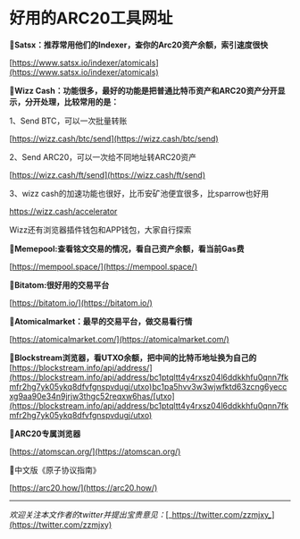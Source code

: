 # 好用的ARC20工具网址

:tada:**Satsx：推荐常用他们的Indexer，查你的Arc20资产余额，索引速度很快**

[https://www.satsx.io/indexer/atomicals](https://www.satsx.io/indexer/atomicals)



:tada:**Wizz Cash：功能很多，最好的功能是把普通比特币资产和ARC20资产分开显示，分开处理，比较常用的是：**

1、Send BTC，可以一次批量转账

[https://wizz.cash/btc/send](https://wizz.cash/btc/send)

2、Send ARC20，可以一次给不同地址转ARC20资产

[https://wizz.cash/ft/send](https://wizz.cash/ft/send)

3、wizz cash的加速功能也很好，比币安矿池便宜很多，比sparrow也好用&#x20;

[https://wizz.cash/accelerator ](https://wizz.cash/accelerator)

Wizz还有浏览器插件钱包和APP钱包，大家自行探索



:tada:**Memepool:查看铭文交易的情况，看自己资产余额，看当前Gas费**

[https://mempool.space/](https://mempool.space/)



:tada:**Bitatom:很好用的交易平台**

[https://bitatom.io/](https://bitatom.io/)



:tada:**Atomicalmarket：最早的交易平台，做交易看行情**

[https://atomicalmarket.com/](https://atomicalmarket.com/)



:tada:**Blockstream浏览器，看UTXO余额，把中间的比特币地址换为自己的**[https://blockstream.info/api/address/](https://blockstream.info/api/address/bc1ptqltt4y4rxsz04l6ddkkhfu0qnn7fkmfr2hg7yk05ykq8dfvfgnspvdugj/utxo)bc1pa5hvv3w3wjwfktd63zcng6yeccxg9aa90e34n9jrjw3thgc52reqxw6has/[utxo](https://blockstream.info/api/address/bc1ptqltt4y4rxsz04l6ddkkhfu0qnn7fkmfr2hg7yk05ykq8dfvfgnspvdugj/utxo)



:tada:**ARC20专属浏览器**

[https://atomscan.org/](https://atomscan.org/)



:tada:中文版《原子协议指南》

[https://arc20.how/](https://arc20.how/)

***

_欢迎关注本文作者的twitter并提出宝贵意见：_[_https://twitter.com/zzmjxy_](https://twitter.com/zzmjxy)
